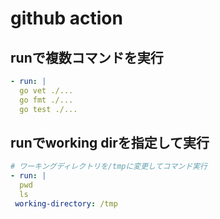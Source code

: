 # github action

## runで複数コマンドを実行
```yaml
- run: |
  go vet ./...
  go fmt ./...
  go test ./...
```

## runでworking dirを指定して実行
```yaml
# ワーキングディレクトリを/tmpに変更してコマンド実行
- run: |
  pwd
  ls
 working-directory: /tmp
```
